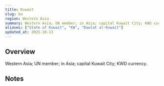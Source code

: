 ```yaml
---
title: Kuwait
slug: kw
region: Western Asia
summary: Western Asia; UN member; in Asia; capital Kuwait City; KWD currency.
aliases: ["State of Kuwait", "KW", "Dawlat al-Kuwait"]
updated_at: 2025-10-13
---
```


## Overview

Western Asia; UN member; in Asia; capital Kuwait City; KWD currency.

## Notes

<!-- Add your first note below -->
